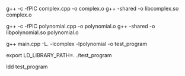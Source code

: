 g++ -c -fPIC complex.cpp -o complex.o
g++ -shared -o libcomplex.so complex.o


g++ -c -fPIC polynomial.cpp -o polynomial.o
g++ -shared -o libpolynomial.so polynomial.o

g++ main.cpp -L. -lcomplex -lpolynomial -o test_program

export LD_LIBRARY_PATH=.
./test_program

ldd test_program
